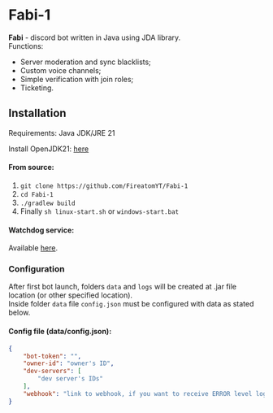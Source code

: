 # Fabi-1
**Fabi** - discord bot written in Java using JDA library.  
Functions:
- Server moderation and sync blacklists;
- Custom voice channels;
- Simple verification with join roles;
- Ticketing.

## Installation
Requirements: Java JDK/JRE 21

Install OpenJDK21:
[here](https://green.cloud/docs/how-to-install-java-jdk-21-or-openjdk-21-on-debian-12/)
#### From source:
1. `git clone https://github.com/FireatomYT/Fabi-1`
2. `cd Fabi-1`
3. `./gradlew build`
4. Finally `sh linux-start.sh` or `windows-start.bat`

#### Watchdog service:
Available [here](https://github.com/FiLe-group/VOTL-watchdog).

### Configuration
After first bot launch, folders `data` and `logs` will be created at .jar file location (or other specified location).  
Inside folder `data` file `config.json` must be configured with data as stated below.

#### Config file (data/config.json):
```json
{
    "bot-token": "",
    "owner-id": "owner's ID",
    "dev-servers": [
        "dev server's IDs"
    ],
    "webhook": "link to webhook, if you want to receive ERROR level logs"
}
```
